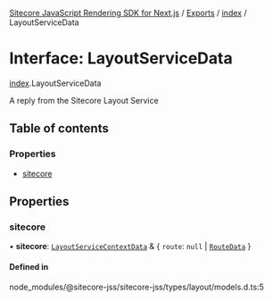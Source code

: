 [Sitecore JavaScript Rendering SDK for Next.js](../README.md) / [Exports](../modules.md) / [index](../modules/index.md) / LayoutServiceData

# Interface: LayoutServiceData

[index](../modules/index.md).LayoutServiceData

A reply from the Sitecore Layout Service

## Table of contents

### Properties

- [sitecore](index.LayoutServiceData.md#sitecore)

## Properties

### sitecore

• **sitecore**: [`LayoutServiceContextData`](index.LayoutServiceContextData.md) & { `route`: ``null`` \| [`RouteData`](index.RouteData.md)  }

#### Defined in

node_modules/@sitecore-jss/sitecore-jss/types/layout/models.d.ts:5
